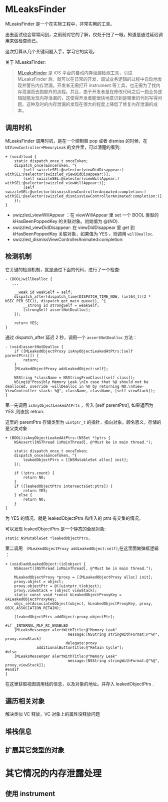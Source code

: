 # MLeaksFinder 

MLeaksFinder 是一个在实际工程中，非常实用的工具。

出去面试也会常常问到，之前前对它的了解，仅处于扫了一眼，知道是通过延迟调用来做检查而已。

这次打算从几个关键问题入手，学习它的实现。

关于 MLeaksFinder:

>[MLeaksFinder](https://github.com/Zepo/MLeaksFinder) 是 iOS 平台的自动内存泄漏检测工具，引进 MLeaksFinder 后，就可以在日常的开发，调试业务逻辑的过程中自动地发现并警告内存泄漏。开发者无需打开 instrument 等工具，也无需为了找内存泄漏而去跑额外的流程。并且，由于开发者是在修改代码之后一跑业务逻辑就能发现内存泄漏的，这使得开发者能很快地意识到是哪里的代码写得问题。这种及时的内存泄漏的发现在很大的程度上降低了修复内存泄漏的成本。



## 调用时机

MLeaksFinder 调用时机，是在一个控制器 pop 或者 dismiss 的时候，在 `UIViewController+MemoryLeak` 的文件里，可以清楚的看到:

```
+ (void)load {
    static dispatch_once_t onceToken;
    dispatch_once(&onceToken, ^{
        [self swizzleSEL:@selector(viewDidDisappear:) withSEL:@selector(swizzled_viewDidDisappear:)];
        [self swizzleSEL:@selector(viewWillAppear:) withSEL:@selector(swizzled_viewWillAppear:)];
        [self swizzleSEL:@selector(dismissViewControllerAnimated:completion:) withSEL:@selector(swizzled_dismissViewControllerAnimated:completion:)];
    });
}
```

- swizzled_viewWillAppear ：在 viewWillAppear 里 set 一个 BOOL 类型的 kHasBeenPoppedKey 的关联对象。初始值为 @(NO).
- swizzled_viewDidDisappear: 在 viewDidDisappear 里 get 到 kHasBeenPoppedKey 关联对象，如果值为 YES ，则调用 `willDealloc`.
- swizzled_dismissViewControllerAnimated:completion:

## 检测机制

它关键的检测机制，就是通过下面的代码，进行了一个检查:

```objc
- (BOOL)willDealloc {
   ...
  
    __weak id weakSelf = self;
    dispatch_after(dispatch_time(DISPATCH_TIME_NOW, (int64_t)(2 * NSEC_PER_SEC)), dispatch_get_main_queue(), ^{
        __strong id strongSelf = weakSelf;
        [strongSelf assertNotDealloc];
    });
    
    return YES;
}

```

通过 dispatch_after 延迟 2 秒，调用一个 `assertNotDealloc` 方法：

```objc
- (void)assertNotDealloc {
    if ([MLeakedObjectProxy isAnyObjectLeakedAtPtrs:[self parentPtrs]]) {
        return;
    }
    [MLeakedObjectProxy addLeakedObject:self];
    
    NSString *className = NSStringFromClass([self class]);
    NSLog(@"Possibly Memory Leak.\nIn case that %@ should not be dealloced, override -willDealloc in %@ by returning NO.\nView-ViewController stack: %@", className, className, [self viewStack]);
}
```

第一先调用 `isAnyObjectLeakedAtPrts` ，传入 [self parentPtrs], 如果返回为 YES ,则直接 retrun.

这里的 parentPtrs 存储类型为 `uintptr_t` 的指针，指向对象。顾名思义，存储的是父类对象

```objc
+ (BOOL)isAnyObjectLeakedAtPtrs:(NSSet *)ptrs {
    NSAssert([NSThread isMainThread], @"Must be in main thread.");
    
    static dispatch_once_t onceToken;
    dispatch_once(&onceToken, ^{
        leakedObjectPtrs = [[NSMutableSet alloc] init];
    });
    
    if (!ptrs.count) {
        return NO;
    }
    if ([leakedObjectPtrs intersectsSet:ptrs]) {
        return YES;
    } else {
        return NO;
    }
}
```

为 YES 的情况，就是 leakedObjectPtrs 和传入的 ptrs 有交集的情况。

可以发现 leakedObjectPtrs 是一个静态的全局对象:
```
static NSMutableSet *leakedObjectPtrs;
```

第二调用 ` [MLeakedObjectProxy addLeakedObject:self]`,在这里面做弹框逻辑 ：

```objc
+ (void)addLeakedObject:(id)object {
    NSAssert([NSThread isMainThread], @"Must be in main thread.");
    
    MLeakedObjectProxy *proxy = [[MLeakedObjectProxy alloc] init];
    proxy.object = object;
    proxy.objectPtr = @((uintptr_t)object);
    proxy.viewStack = [object viewStack];
    static const void *const kLeakedObjectProxyKey = &kLeakedObjectProxyKey;
    objc_setAssociatedObject(object, kLeakedObjectProxyKey, proxy, OBJC_ASSOCIATION_RETAIN);
    
    [leakedObjectPtrs addObject:proxy.objectPtr];
    
#if _INTERNAL_MLF_RC_ENABLED
    [MLeaksMessenger alertWithTitle:@"Memory Leak"
                            message:[NSString stringWithFormat:@"%@", proxy.viewStack]
                           delegate:proxy
              additionalButtonTitle:@"Retain Cycle"];
#else
    [MLeaksMessenger alertWithTitle:@"Memory Leak"
                            message:[NSString stringWithFormat:@"%@", proxy.viewStack]];
#endif
}
```

在这里获取视图调用栈的信息，以及对象的地址。并存入  leakedObjectPtrs .

## 遍历相关对象

解决类似 VC 释放，VC 对象上的属性没释放问题

## 堆栈信息

## 扩展其它类型的对象

# 其它情况的内存泄露处理

## 使用 instrument

